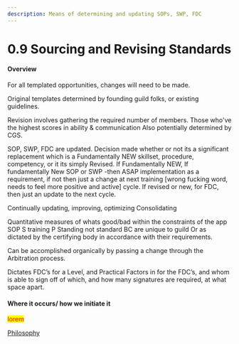 ```yaml
---
description: Means of determining and updating SOPs, SWP, FDC
---
```


# 0.9 Sourcing and Revising Standards

#### Overview

For all templated opportunities, changes will need to be made.

Original templates determined by founding guild folks, or existing guidelines.

Revision involves gathering the required number of members. Those who've the highest scores in ability & communication Also potentially determined by CGS.

SOP, SWP, FDC are updated. Decision made whether or not its a significant replacement which is a Fundamentally NEW skillset, procedure, competency, or it its simply Revised. If Fundamentally NEW, If fundamentally New SOP or SWP -then ASAP implementation as a requirement, if not then just a change at next training \[wrong fucking word, needs to feel more positive and active] cycle. If revised or new, for FDC, then just an update to the next cycle.

Continually updating, improving, optimizing Consolidating

Quantitative measures of whats good/bad within the constraints of the app SOP S training P Standing not standard BC are unique to guild Or as dictated by the certifying body in accordance with their requirements.

Can be accomplished organically by passing a change through the Arbitration process.

Dictates FDC’s for a Level, and Practical Factors in for the FDC’s, and whom is able to sign off of which, and how many signatures are required, at what space apart.

#### Where it occurs/ how we initiate it

<mark style="color:red;">lorem</mark>

[Philosophy](../../white-paper/1.9-guild/0.9-ordinal-guild/0.9-sourcing-and-revising-standards/)
